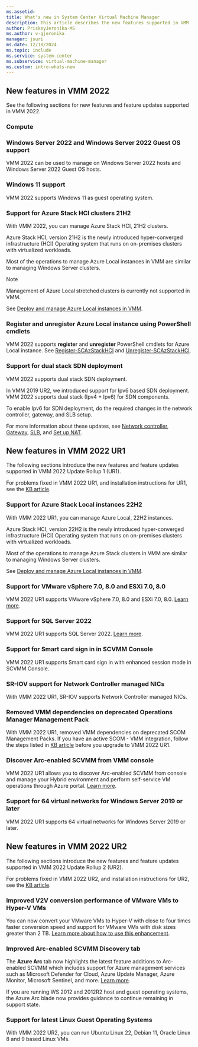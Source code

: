 ```yaml
---
ms.assetid:
title: What's new in System Center Virtual Machine Manager
description: This article describes the new features supported in VMM
author: PriskeyJeronika-MS
ms.author: v-gjeronika
manager: jsuri
ms.date: 12/18/2024
ms.topic: include
ms.service: system-center
ms.subservice: virtual-machine-manager
ms.custom: intro-whats-new
---
```


## New features in VMM 2022

See the following sections for new features and feature updates supported in VMM 2022. 

### Compute

### Windows Server 2022 and Windows Server 2022 Guest OS support

VMM 2022 can be used to manage on Windows Server 2022 hosts and Windows Server 2022 Guest OS hosts.

### Windows 11 support

VMM 2022 supports Windows 11 as guest operating system.

### Support for Azure Stack HCI clusters 21H2

With VMM 2022, you can manage Azure Stack HCI, 21H2 clusters.

Azure Stack HCI, version 21H2 is the newly introduced hyper-converged infrastructure (HCI) Operating system that runs on on-premises clusters with virtualized workloads.

Most of the operations to manage Azure Local instances in VMM are similar to managing Windows Server clusters.

>[!NOTE]
> Management of Azure Local stretched clusters is currently not supported in VMM.

See [Deploy and manage Azure Local instances in VMM](../vmm/deploy-manage-azure-stack-hci.md).

### Register and unregister Azure Local instance using PowerShell cmdlets

VMM 2022 supports **register** and **unregister** PowerShell cmdlets for Azure Local instance. See [Register-SCAzStackHCI](/powershell/module/virtualmachinemanager/register-scazstackhci?preserve-view=true&view=systemcenter-ps-2022) and [Unregister-SCAzStackHCI](/powershell/module/virtualmachinemanager/unregister-scazstackhci?preserve-view=true&view=systemcenter-ps-2022).

### Support for dual stack SDN deployment

VMM 2022 supports dual stack SDN deployment.  

In VMM 2019 UR2, we introduced support for Ipv6 based SDN deployment. VMM 2022 supports dual stack (Ipv4 + Ipv6) for SDN components.  

To enable Ipv6 for SDN deployment, do the required changes in the network controller, gateway, and SLB setup.   

For more information about these updates, see [Network controller](../vmm/sdn-controller.md), [Gateway](../vmm/sdn-gateway.md), [SLB](../vmm/sdn-slb.md), and [Set up NAT](../vmm/sdn-set-up-nat.md).

## New features in VMM 2022 UR1

The following sections introduce the new features and feature updates supported in VMM 2022 Update Rollup 1 (UR1).

For problems fixed in VMM 2022 UR1, and installation instructions for UR1, see the [KB article](https://support.microsoft.com/topic/update-rollup-1-for-system-center-2022-virtual-machine-manager-90163a7e-1515-4cba-8647-a22c441830b7).

### Support for Azure Stack Local instances 22H2

With VMM 2022 UR1, you can manage Azure Local, 22H2 instances.

Azure Stack HCI, version 22H2 is the newly introduced hyper-converged infrastructure (HCI) Operating system that runs on on-premises clusters with virtualized workloads.

Most of the operations to manage Azure Stack clusters in VMM are similar to managing Windows Server clusters.

See [Deploy and manage Azure Local instances in VMM](../vmm/deploy-manage-azure-stack-hci.md).

### Support for VMware vSphere 7.0, 8.0 and ESXi 7.0, 8.0

VMM 2022 UR1 supports VMware vSphere 7.0, 8.0 and ESXi 7.0, 8.0. [Learn more](/system-center/vmm/system-requirements?view=sc-vmm-2022&preserve-view=true).

### Support for SQL Server 2022

VMM 2022 UR1 supports SQL Server 2022. [Learn more](/system-center/vmm/system-requirements?view=sc-vmm-2022&preserve-view=true).

### Support for Smart card sign in in SCVMM Console

VMM 2022 UR1 supports Smart card sign in with enhanced session mode in SCVMM Console. 

### SR-IOV support for Network Controller managed NICs

With VMM 2022 UR1, SR-IOV supports Network Controller managed NICs.

### Removed VMM dependencies on deprecated Operations Manager Management Pack

With VMM 2022 UR1, removed VMM dependencies on deprecated SCOM Management Packs. If you have an active SCOM - VMM integration, follow the steps listed in [KB article](https://support.microsoft.com/topic/update-rollup-1-for-system-center-2022-virtual-machine-manager-90163a7e-1515-4cba-8647-a22c441830b7) before you upgrade to VMM 2022 UR1. 

### Discover Arc-enabled SCVMM from VMM console

VMM 2022 UR1 allows you to discover Arc-enabled SCVMM from console and manage your Hybrid environment and perform self-service VM operations through Azure portal. [Learn more](/system-center/vmm/about-arc-enabled-system-center-virtual-machine-manager?view=sc-vmm-2022&preserve-view=true).

### Support for 64 virtual networks for Windows Server 2019 or later
VMM 2022 UR1 supports 64 virtual networks for Windows Server 2019 or later.

## New features in VMM 2022 UR2

The following sections introduce the new features and feature updates supported in VMM 2022 Update Rollup 2 (UR2).

For problems fixed in VMM 2022 UR2, and installation instructions for UR2, see the [KB article](https://support.microsoft.com/topic/update-rollup-2-for-system-center-2022-virtual-machine-manager-a9ece9b5-a73f-42c2-9d03-427243a8f210).

### Improved V2V conversion performance of VMware VMs to Hyper-V VMs

You can now convert your VMware VMs to Hyper-V with close to four times faster conversion speed and support for VMware VMs with disk sizes greater than 2 TB. [Learn more about how to use this enhancement](../vmm/vm-convert-vmware.md#convert-vmware-vms-to-hyper-v-faster).

### Improved Arc-enabled SCVMM Discovery tab

The **Azure Arc** tab now highlights the latest feature additions to Arc-enabled SCVMM which includes support for Azure management services such as Microsoft Defender for Cloud, Azure Update Manager, Azure Monitor, Microsoft Sentinel, and more. [Learn more](https://techcommunity.microsoft.com/t5/azure-arc-blog/introducing-azure-management-capabilities-for-azure-arc-enabled/ba-p/3947253).  

If you are running WS 2012 and 2012R2 host and guest operating systems, the Azure Arc blade now provides guidance to continue remaining in support state.  

### Support for latest Linux Guest Operating Systems

With VMM 2022 UR2, you can run Ubuntu Linux 22, Debian 11, Oracle Linux 8 and 9 based Linux VMs.